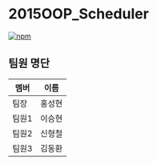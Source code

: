 # 2015OOP_Scheduler
[![npm](https://img.shields.io/npm/l/express.svg)]()
## 팀원 명단
멤버  | 이름
------|--------
팀장  | 홍성현
팀원1 | 이승현
팀원2 | 신형철
팀원3 | 김동환
